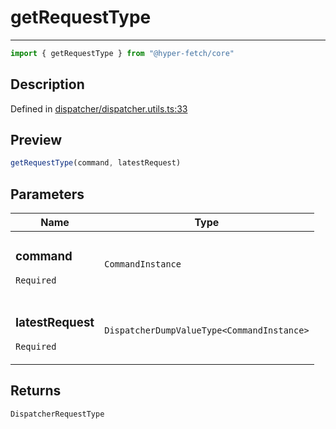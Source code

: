 

# getRequestType

<div class="api-docs__separator" data-reactroot="">

---

</div><div class="api-docs__import" data-reactroot="">

```ts
import { getRequestType } from "@hyper-fetch/core"
```

</div><div class="api-docs__section">

## Description

</div><div class="api-docs__description"><span class="api-docs__do-not-parse">



</span></div><p class="api-docs__definition">

Defined in [dispatcher/dispatcher.utils.ts:33](https://github.com/BetterTyped/hyper-fetch/blob/479dcad6/packages/core/src/dispatcher/dispatcher.utils.ts#L33)

</p><div class="api-docs__section">

## Preview

</div><div class="api-docs__preview fn">

```ts
getRequestType(command, latestRequest)
```

</div><div class="api-docs__section">

## Parameters

</div><div class="api-docs__parameters"><table><thead><tr><th>Name</th><th>Type</th></tr></thead><tbody><tr param-data="command"><td class="api-docs__param-name required">

### command 

`Required`

</td><td class="api-docs__param-type">

`CommandInstance`

</td></tr><tr param-data="latestRequest"><td class="api-docs__param-name required">

### latestRequest 

`Required`

</td><td class="api-docs__param-type">

`DispatcherDumpValueType<CommandInstance>`

</td></tr></tbody></table></div><div class="api-docs__section">

## Returns

</div><div class="api-docs__returns">

```ts
DispatcherRequestType
```

</div>